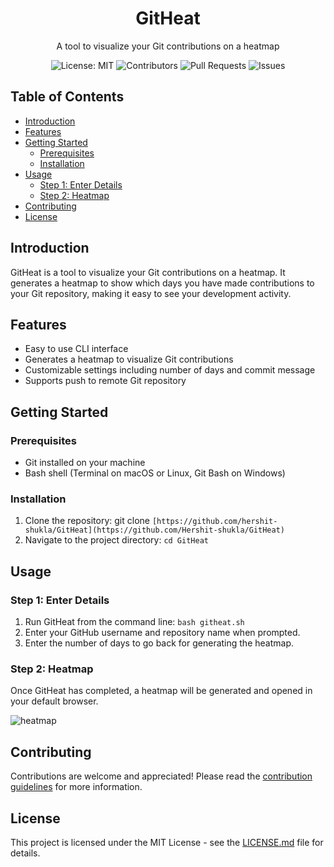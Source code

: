 <h1 align="center">GitHeat</h1>
<p align="center">A tool to visualize your Git contributions on a heatmap</p>

<p align="center">
  <img src="https://img.shields.io/badge/License-MIT-blue.svg" alt="License: MIT">
  <img src="https://img.shields.io/github/contributors/hershit-shukla/GitHeat.svg" alt="Contributors">
  <img src="https://img.shields.io/github/issues-pr/hershit-shukla/GitHeat.svg" alt="Pull Requests">
  <img src="https://img.shields.io/github/issues/hershit-shukla/GitHeat.svg" alt="Issues">
</p>

## Table of Contents
- [Introduction](#introduction)
- [Features](#features)
- [Getting Started](#getting-started)
  - [Prerequisites](#prerequisites)
  - [Installation](#installation)
- [Usage](#usage)
  - [Step 1: Enter Details](#step-1-enter-details)
  - [Step 2: Heatmap](#step-2-heatmap)
- [Contributing](#contributing)
- [License](#license)

## Introduction
GitHeat is a tool to visualize your Git contributions on a heatmap. It generates a heatmap to show which days you have made contributions to your Git repository, making it easy to see your development activity.

## Features
- Easy to use CLI interface
- Generates a heatmap to visualize Git contributions
- Customizable settings including number of days and commit message
- Supports push to remote Git repository

## Getting Started
### Prerequisites
- Git installed on your machine
- Bash shell (Terminal on macOS or Linux, Git Bash on Windows)

### Installation
1. Clone the repository:
git clone 
```[https://github.com/hershit-shukla/GitHeat](https://github.com/Hershit-shukla/GitHeat)```
2. Navigate to the project directory:
```cd GitHeat```

## Usage
### Step 1: Enter Details
1. Run GitHeat from the command line:
```bash githeat.sh```
2. Enter your GitHub username and repository name when prompted.
3. Enter the number of days to go back for generating the heatmap.

### Step 2: Heatmap
Once GitHeat has completed, a heatmap will be generated and opened in your default browser.

![heatmap](./img/heatmap.png)

## Contributing
Contributions are welcome and appreciated! Please read the [contribution guidelines](./CONTRIBUTING.md) for more information.

## License
This project is licensed under the MIT License - see the [LICENSE.md](./LICENSE.md) file for details.
